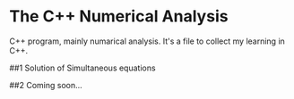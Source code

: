 The C++ Numerical Analysis
===
C++ program, mainly numarical analysis. 
It's a file to collect my learning in C++.

##1 Solution of Simultaneous equations

##2 Coming soon...
